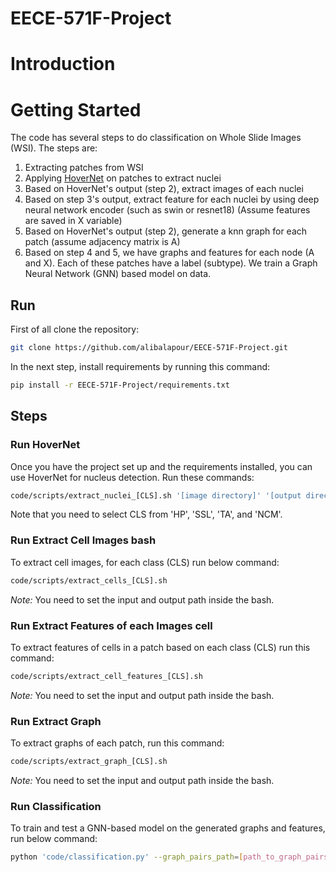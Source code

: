 # EECE-571F-Project

# Introduction

# Getting Started
The code has several steps to do classification on Whole Slide Images (WSI). The steps are:
1. Extracting patches from WSI
2. Applying [HoverNet](https://github.com/vqdang/hover_net) on patches to extract nuclei
3. Based on HoverNet's output (step 2), extract images of each nuclei
4. Based on step 3's output, extract feature for each nuclei by using deep neural network encoder (such as swin or resnet18) (Assume features are saved in X variable)
5. Based on HoverNet's output (step 2), generate a knn graph for each patch (assume adjacency matrix is A)
6. Based on step 4 and 5, we have graphs and features for each node (A and X). Each of these patches have a label (subtype). We train a Graph Neural Network (GNN) based model on data.

## Run
First of all clone the repository:

``` bash
git clone https://github.com/alibalapour/EECE-571F-Project.git
```

In the next step, install requirements by running this command:

``` bash
pip install -r EECE-571F-Project/requirements.txt
```

## Steps
### Run HoverNet
Once you have the project set up and the requirements installed, you can use HoverNet for nucleus detection. Run these commands:

``` bash
code/scripts/extract_nuclei_[CLS].sh '[image directory]' '[output directory]'
```

Note that you need to select CLS from 'HP', 'SSL', 'TA', and 'NCM'.


### Run Extract Cell Images bash
To extract cell images, for each class (CLS) run below command:

``` bash
code/scripts/extract_cells_[CLS].sh
```

*Note:* You need to set the input and output path inside the bash.


### Run Extract Features of each Images cell
To extract features of cells in a patch based on each class (CLS) run this command:

``` bash
code/scripts/extract_cell_features_[CLS].sh
```

*Note:* You need to set the input and output path inside the bash.

### Run Extract Graph
To extract graphs of each patch, run this command:

``` bash
code/scripts/extract_graph_[CLS].sh
```

*Note:* You need to set the input and output path inside the bash.


### Run Classification 
To train and test a GNN-based model on the generated graphs and features, run below command:

``` bash
python 'code/classification.py' --graph_pairs_path=[path_to_graph_pairs] --features_dir_path=[path_to_features]
```